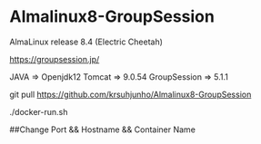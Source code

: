 # Almalinux8-GroupSession
AlmaLinux release 8.4 (Electric Cheetah)


https://groupsession.jp/

JAVA         => Openjdk12
Tomcat       => 9.0.54
GroupSession => 5.1.1

git pull https://github.com/krsuhjunho/Almalinux8-GroupSession

./docker-run.sh

##Change Port && Hostname && Container Name
